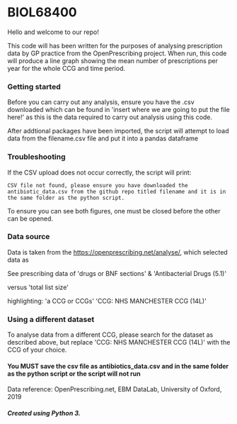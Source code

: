 # BIOL68400

Hello and welcome to our repo! 

This code will has been written for the purposes of analysing prescription data by GP practice from the OpenPrescribing project. When run, this code will produce a line graph showing the mean number of prescriptions per year for the whole CCG and time period.

### Getting started

Before you can carry out any analysis, ensure you have the .csv downloaded which can be found in 'insert where we are going to put the file here!'
as this is the data required to carry out analysis using this code. 

After addtional packages have been imported, the script will attempt to load data from the filename.csv file and put it into a pandas dataframe

### Troubleshooting

If the CSV upload does not occur correctly, the script will print: 

```
CSV file not found, please ensure you have downloaded the antibiotic_data.csv from the github repo titled filename and it is in the same folder as the python script.
```


To ensure you can see both figures, one must be closed before the other can be opened. 

### Data source

Data is taken from the https://openprescribing.net/analyse/, which selected data as 

See prescribing data of 'drugs or BNF sections' & 'Antibacterial Drugs (5.1)'

versus 'total list size'

highlighting: 'a CCG or CCGs' 'CCG: NHS MANCHESTER CCG (14L)'

### Using a different dataset

To analyse data from a different CCG, please search for the dataset as described above, but replace 'CCG: NHS MANCHESTER CCG (14L)' with the CCG of your choice.

#### You MUST save the csv file as antibiotics_data.csv and in the same folder as the python script or the script will not run

Data reference: OpenPrescribing.net, EBM DataLab, University of Oxford, 2019

##### Created using Python 3. 
